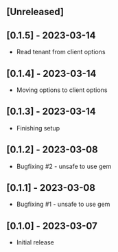 ## [Unreleased]

## [0.1.5] - 2023-03-14

- Read tenant from client options

## [0.1.4] - 2023-03-14

- Moving options to client options

## [0.1.3] - 2023-03-14

- Finishing setup

## [0.1.2] - 2023-03-08

- Bugfixing #2 - unsafe to use gem

## [0.1.1] - 2023-03-08

- Bugfixing #1 - unsafe to use gem

## [0.1.0] - 2023-03-07

- Initial release
